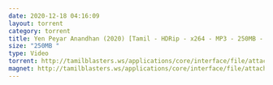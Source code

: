 ```yaml
---
date: 2020-12-18 04:16:09
layout: torrent
category: torrent
title: Yen Peyar Anandhan (2020) [Tamil - HDRip - x264 - MP3 - 250MB - ESubs]
size: "250MB "
type: Video
torrent: http://tamilblasters.ws/applications/core/interface/file/attachment.php?id=4932
magnet: http://tamilblasters.ws/applications/core/interface/file/attachment.php?id=4932
---
```

